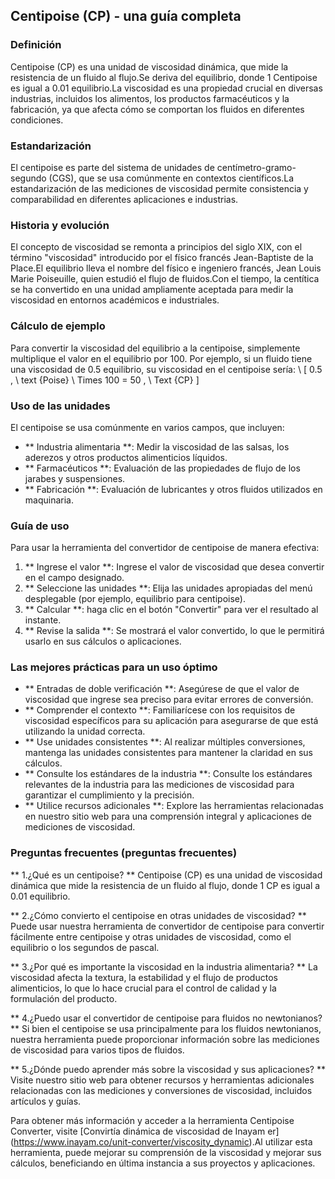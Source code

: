 ## Centipoise (CP) - una guía completa

### Definición
Centipoise (CP) es una unidad de viscosidad dinámica, que mide la resistencia de un fluido al flujo.Se deriva del equilibrio, donde 1 Centipoise es igual a 0.01 equilibrio.La viscosidad es una propiedad crucial en diversas industrias, incluidos los alimentos, los productos farmacéuticos y la fabricación, ya que afecta cómo se comportan los fluidos en diferentes condiciones.

### Estandarización
El centipoise es parte del sistema de unidades de centímetro-gramo-segundo (CGS), que se usa comúnmente en contextos científicos.La estandarización de las mediciones de viscosidad permite consistencia y comparabilidad en diferentes aplicaciones e industrias.

### Historia y evolución
El concepto de viscosidad se remonta a principios del siglo XIX, con el término "viscosidad" introducido por el físico francés Jean-Baptiste de la Place.El equilibrio lleva el nombre del físico e ingeniero francés, Jean Louis Marie Poiseuille, quien estudió el flujo de fluidos.Con el tiempo, la centítica se ha convertido en una unidad ampliamente aceptada para medir la viscosidad en entornos académicos e industriales.

### Cálculo de ejemplo
Para convertir la viscosidad del equilibrio a la centipoise, simplemente multiplique el valor en el equilibrio por 100. Por ejemplo, si un fluido tiene una viscosidad de 0.5 equilibrio, su viscosidad en el centipoise sería:
\ [
0.5 \, \ text {Poise} \ Times 100 = 50 \, \ Text {CP}
\]

### Uso de las unidades
El centipoise se usa comúnmente en varios campos, que incluyen:
- ** Industria alimentaria **: Medir la viscosidad de las salsas, los aderezos y otros productos alimenticios líquidos.
- ** Farmacéuticos **: Evaluación de las propiedades de flujo de los jarabes y suspensiones.
- ** Fabricación **: Evaluación de lubricantes y otros fluidos utilizados en maquinaria.

### Guía de uso
Para usar la herramienta del convertidor de centipoise de manera efectiva:
1. ** Ingrese el valor **: Ingrese el valor de viscosidad que desea convertir en el campo designado.
2. ** Seleccione las unidades **: Elija las unidades apropiadas del menú desplegable (por ejemplo, equilibrio para centipoise).
3. ** Calcular **: haga clic en el botón "Convertir" para ver el resultado al instante.
4. ** Revise la salida **: Se mostrará el valor convertido, lo que le permitirá usarlo en sus cálculos o aplicaciones.

### Las mejores prácticas para un uso óptimo
- ** Entradas de doble verificación **: Asegúrese de que el valor de viscosidad que ingrese sea preciso para evitar errores de conversión.
- ** Comprender el contexto **: Familiarícese con los requisitos de viscosidad específicos para su aplicación para asegurarse de que está utilizando la unidad correcta.
- ** Use unidades consistentes **: Al realizar múltiples conversiones, mantenga las unidades consistentes para mantener la claridad en sus cálculos.
- ** Consulte los estándares de la industria **: Consulte los estándares relevantes de la industria para las mediciones de viscosidad para garantizar el cumplimiento y la precisión.
- ** Utilice recursos adicionales **: Explore las herramientas relacionadas en nuestro sitio web para una comprensión integral y aplicaciones de mediciones de viscosidad.

### Preguntas frecuentes (preguntas frecuentes)

** 1.¿Qué es un centipoise? **
Centipoise (CP) es una unidad de viscosidad dinámica que mide la resistencia de un fluido al flujo, donde 1 CP es igual a 0.01 equilibrio.

** 2.¿Cómo convierto el centipoise en otras unidades de viscosidad? **
Puede usar nuestra herramienta de convertidor de centipoise para convertir fácilmente entre centipoise y otras unidades de viscosidad, como el equilibrio o los segundos de pascal.

** 3.¿Por qué es importante la viscosidad en la industria alimentaria? **
La viscosidad afecta la textura, la estabilidad y el flujo de productos alimenticios, lo que lo hace crucial para el control de calidad y la formulación del producto.

** 4.¿Puedo usar el convertidor de centipoise para fluidos no newtonianos? **
Si bien el centipoise se usa principalmente para los fluidos newtonianos, nuestra herramienta puede proporcionar información sobre las mediciones de viscosidad para varios tipos de fluidos.

** 5.¿Dónde puedo aprender más sobre la viscosidad y sus aplicaciones? **
Visite nuestro sitio web para obtener recursos y herramientas adicionales relacionadas con las mediciones y conversiones de viscosidad, incluidos artículos y guías.

Para obtener más información y acceder a la herramienta Centipoise Converter, visite [Convirtía dinámica de viscosidad de Inayam er] (https://www.inayam.co/unit-converter/viscosity_dynamic).Al utilizar esta herramienta, puede mejorar su comprensión de la viscosidad y mejorar sus cálculos, beneficiando en última instancia a sus proyectos y aplicaciones.